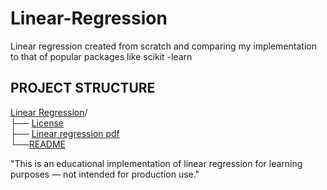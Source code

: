 # Linear-Regression
Linear regression created from scratch and comparing my implementation to that of popular packages like scikit -learn  


 ## PROJECT STRUCTURE      
[Linear Regression](https://github.com/leta199/Linear-Regression)/  
├── [License](https://github.com/leta199/Linear-Regression/blob/main/LICENSE)  
├── [Linear regression pdf](https://github.com/leta199/Linear-Regression/blob/main/Linear%20regression.pdf)  
└──[README](https://github.com/leta199/Linear-Regression/blob/main/README.md)



"This is an educational implementation of linear regression for learning purposes — not intended for production use."
